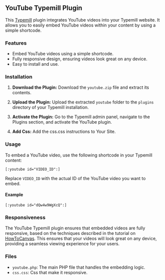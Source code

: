 
## YouTube Typemill Plugin

This [Typemill](https://typemill.net/) plugin integrates YouTube videos into your Typemill website. It allows you to easily embed YouTube videos within your content by using a simple shortcode.

### Features

-   Embed YouTube videos using a simple shortcode.
-   Fully responsive design, ensuring videos look great on any device.
-   Easy to install and use.

### Installation

1.  **Download the Plugin:** Download the `youtube.zip` file and extract its contents.
    
2.  **Upload the Plugin:** Upload the extracted `youtube` folder to the `plugins` directory of your Typemill installation.
    
3.  **Activate the Plugin:** Go to the Typemill admin panel, navigate to the Plugins section, and activate the YouTube plugin.
4. **Add Css:** Add the css.css instructions to Your Site.
    

### Usage

To embed a YouTube video, use the following shortcode in your Typemill content:

`[:youtube id="VIDEO_ID":]` 

Replace `VIDEO_ID` with the actual ID of the YouTube video you want to embed.

#### Example

`[:youtube id="dQw4w9WgXcQ":]` 

### Responsiveness

The YouTube Typemill plugin ensures that embedded videos are fully responsive, based on the techniques described in the tutorial on [HowToCanvas](https://www.howtocanvas.com/create-amazing-pages-in-canvas/responsive-youtube-iframes#:~:text=For%20the%20vast%20majority%20of,and%20you'll%20be%20set.&text=The%20result%20will%20be%20a,of%20our%20tips%20and%20tricks). This ensures that your videos will look great on any device, providing a seamless viewing experience for your users.

### Files

-   `youtube.php`: The main PHP file that handles the embedding logic.
 -  `css.css`: Css that make it responsive.
	
